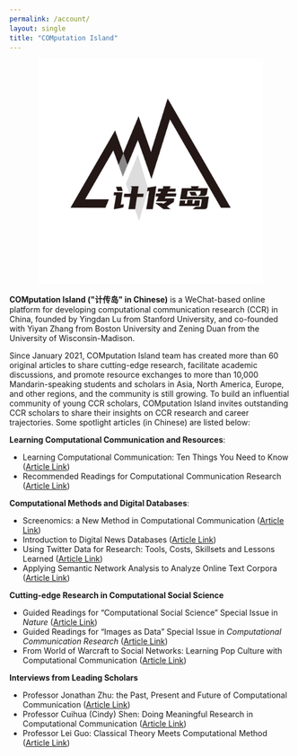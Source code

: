 ```yaml
---
permalink: /account/
layout: single
title: "COMputation Island"
---
```


<p align="center">
  <img src="/assets/images/jichuandao.jpg" width="400"/>
<br>
</p>

**COMputation Island ("计传岛" in Chinese)** is a WeChat-based online platform for developing computational communication research (CCR) in China, founded by Yingdan Lu from Stanford University, and co-founded with Yiyan Zhang from Boston University and Zening Duan from the University of Wisconsin-Madison. 

Since January 2021, COMputation Island team has created more than 60 original articles to share cutting-edge research, facilitate academic discussions, and promote resource exchanges to more than 10,000 Mandarin-speaking students and scholars in Asia, North America, Europe, and other regions, and the community is still growing. To build an influential community of young CCR scholars, COMputation Island invites outstanding CCR scholars to share their insights on CCR research and career trajectories. Some spotlight articles (in Chinese) are listed below:

**Learning Computational Communication and Resources**: 
* Learning Computational Communication: Ten Things You Need to Know ([Article Link](https://mp.weixin.qq.com/s/Vgt-4LFa8-YkOjJFUxK52A))
* Recommended Readings for Computational Communication Research ([Article Link](https://bit.ly/3pjvnb5))

**Computational Methods and Digital Databases**:
* Screenomics: a New Method in Computational Communication ([Article Link](https://bit.ly/3bUxgYs))
* Introduction to Digital News Databases ([Article Link](https://bit.ly/3w8vBp0))
* Using Twitter Data for Research: Tools, Costs, Skillsets and Lessons Learned ([Article Link](https://bit.ly/3pssdS5))
* Applying Semantic Network Analysis to Analyze Online Text Corpora ([Article Link](https://bit.ly/3Dn5Guz))

**Cutting-edge Research in Computational Social Science**
* Guided Readings for “Computational Social Science” Special Issue in <i>Nature</i> ([Article Link](https://bit.ly/3K43mh5))
* Guided Readings for “Images as Data” Special Issue in <i>Computational Communication Research</i> ([Article Link](https://bit.ly/3K43mh5))
* From World of Warcraft to Social Networks: Learning Pop Culture with Computational Communication ([Article Link](https://bit.ly/3w6luBl))

**Interviews from Leading Scholars**
* Professor Jonathan Zhu: the Past, Present and Future of Computational Communication ([Article Link](https://bit.ly/3JTZZcB))
* Professor Cuihua (Cindy) Shen: Doing Meaningful Research in Computational Communication ([Article Link](https://bit.ly/3PphFxF))
* Professor Lei Guo: Classical Theory Meets Computational Method ([Article Link](https://bit.ly/3dssPod))
